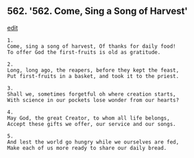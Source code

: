 
## 562.  '562. Come, Sing a Song of Harvest'
[edit](https://docs.google.com/document/d/1hqRt9w_bRjZVim3EPMKiiavZF8x5Fn6R/edit?mode=html)






    1.
    Come, sing a song of harvest, Of thanks for daily food!
    To offer God the first-fruits is old as gratitude.

    2.
    Long, long ago, the reapers, before they kept the feast,
    Put first-fruits in a basket, and took it to the priest.

    3.
    Shall we, sometimes forgetful oh where creation starts,
    With science in our pockets lose wonder from our hearts?

    4.
    May God, the great Creator, to whom all life belongs,
    Accept these gifts we offer, our service and our songs.

    5.
    And lest the world go hungry while we ourselves are fed,
    Make each of us more ready to share our daily bread.
